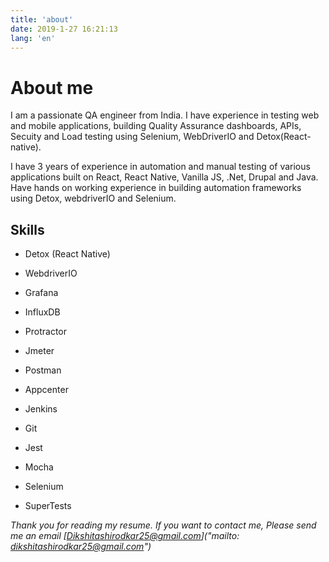 ```yaml
---
title: 'about'
date: 2019-1-27 16:21:13
lang: 'en'
---
```


# About me

I am a passionate QA engineer from India. I have experience in testing web and mobile applications, building Quality Assurance dashboards, APIs, Secuity and Load testing using Selenium, WebDriverIO and Detox(React-native).

I have 3 years of experience in automation and manual testing of various applications built on React, React Native, Vanilla JS, .Net, Drupal and Java. Have hands on working experience in building automation frameworks using Detox, webdriverIO and Selenium.

## Skills

- Detox (React Native)

- WebdriverIO

- Grafana

- InfluxDB

- Protractor

- Jmeter

- Postman

- Appcenter

- Jenkins

- Git

- Jest

- Mocha

- Selenium

- SuperTests

_Thank you for reading my resume. If you want to contact me, Please send me an email [Dikshitashirodkar25@gmail.com]("mailto: dikshitashirodkar25@gmail.com")_
